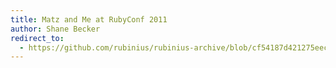 ```yaml
---
title: Matz and Me at RubyConf 2011
author: Shane Becker
redirect_to:
  - https://github.com/rubinius/rubinius-archive/blob/cf54187d421275eec7d2db0abd5d4c059755b577/_posts/2011-10-11-matz-and-me-at-rubyconf-2011.markdown
---
```

